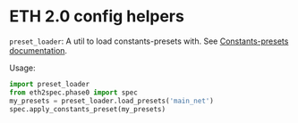 # ETH 2.0 config helpers

`preset_loader`: A util to load constants-presets with.
See [Constants-presets documentation](../../configs/constants_presets/README.md).

Usage:

```python
import preset_loader
from eth2spec.phase0 import spec
my_presets = preset_loader.load_presets('main_net')
spec.apply_constants_preset(my_presets)
```
